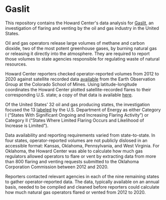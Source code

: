 # Gaslit

This repository contains the Howard Center's data analysis for [Gaslit](https://cronkitenews.azpbs.org/howardcenter/gaslit), an investigation of flaring and venting by the oil and gas industry in the United States.

Oil and gas operators release large volumes of methane and carbon dioxide, two of the most potent greenhouse gases, by burning natural gas or releasing it directly into the atmosphere. They are required to report those volumes to state agencies responsible for regulating waste of natural resources. 

Howard Center reporters checked operator-reported volumes from 2012 to 2020 against satellite recorded data [available](https://eogdata.mines.edu/download_global_flare.html) from the Earth Observation Group at the Colorado School of Mines. Using latitude-longitude coordinates the Howard Center plotted satellite-recorded flares to their corresponding U.S. state; a copy of that data is available [here](https://drive.google.com/file/d/17-FBaY79bGB_ITt-73K4kIUnMHhN-pDS/view?usp=sharing).

Of the United States’ 32 oil and gas producing states, the investigation focused the 13 [labeled](https://drive.google.com/file/d/19HUgQ1Bj6H8fejftY4m8IXANWdlNK5Jj/view?usp=sharing) by the U.S. Department of Energy as either Category I (“States With Significant Ongoing and Increasing Flaring Activity”) or Category II (“States Where Limited Flaring Occurs and Likelihood of Increase is Limited”). 

Data availability and reporting requirements varied from state-to-state. In four states, operator-reported volumes are not publicly dislosed in an accessible format: Kansas, Oklahoma, Pennsylvania, and West Virginia. For Oklahoma, the Howard Center was able to calculate how much gas regulators allowed operators to flare or vent by extracting data from more than 800 flaring and venting requests submitted to the Oklahoma Corporation Commission between 2012 and 2020. 

Reporters contacted relevant agencies in each of the nine remaining states to gather operator-reported data. The data, typically available on an annual basis, needed to be compiled and cleaned before reporters could calculate how much natural gas operators flared or vented from 2012 to 2020. 
 





